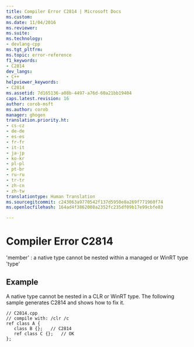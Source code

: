 ```yaml
---
title: Compiler Error C2814 | Microsoft Docs
ms.custom: 
ms.date: 11/04/2016
ms.reviewer: 
ms.suite: 
ms.technology:
- devlang-cpp
ms.tgt_pltfrm: 
ms.topic: error-reference
f1_keywords:
- C2814
dev_langs:
- C++
helpviewer_keywords:
- C2814
ms.assetid: 7d165136-a08b-4497-a76d-60a21bb19404
caps.latest.revision: 16
author: corob-msft
ms.author: corob
manager: ghogen
translation.priority.ht:
- cs-cz
- de-de
- es-es
- fr-fr
- it-it
- ja-jp
- ko-kr
- pl-pl
- pt-br
- ru-ru
- tr-tr
- zh-cn
- zh-tw
translationtype: Human Translation
ms.sourcegitcommit: c243063a9770542f137d5950e8a269f771960f74
ms.openlocfilehash: 164ad4f3862008a2352fc235df09b17e99cbfe83

---
```

# Compiler Error C2814
'member' : a native type cannot be nested within a managed or WinRT type 'type'  
  
## Example  
 A native type cannot be nested in a CLR or WinRT type. The following sample generates C2814 and shows how to fix it.  
  
```  
// C2814.cpp  
// compile with: /clr /c  
ref class A {  
   class B {};   // C2814  
   ref class C {};   // OK  
};  
```  



<!--HONumber=Jan17_HO2-->


